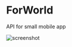 # ForWorld
API for small mobile app

![screenshot](http://ilian6806.telerik-students.org/resources/for_world_screenshot.jpg)
